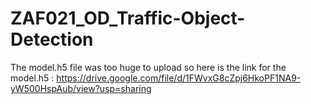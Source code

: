 # ZAF021_OD_Traffic-Object-Detection
The model.h5 file was too huge to upload so here is the link for the model.h5 : https://drive.google.com/file/d/1FWvxG8cZpj6HkoPF1NA9-yW500HspAub/view?usp=sharing
